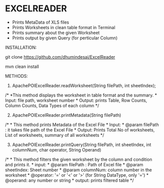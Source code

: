 # EXCELREADER
- Prints MetaData of XLS files
- Prints Worksheets in clean table format in Terminal
- Prints summary about the given Worksheet
- Prints output by given Query (for perticular Column)

INSTALLATION:

git clone https://github.com/dhumindesai/ExcelReader

mvn clean install

METHODS:

1. ApachePOIExcelReader.readWorksheet(String filePath, int sheetIndex);

 /*
        *This method displays the worksheet in table format and the summary.
        * Input: file path, worksheet number
        * Output: prints Table, Row Counts, Column Counts, Data Types of each column
 */

2. ApachePOIExcelReader.printMetadata(String filePath)

/*
        * This method prints Metadata of the Excel File
        * Input:
        * @param filePath : it takes file path of the Excel File
        * Output: Prints Total No of worksheets, List of worksheets, summary of all worksheets
 */
 
 3. ApachePOIExcelReader.printQuery(String filePath, int sheetIndex, int columnNum, char operator, String Operand)
 
/*
        * This method filters the given worksheet by the column and condition and prints it.
        * input:
        * @param filePath : Path of Excel file
        * @param sheetIndex: Sheet number
        * @param columnNum: column number in the worksheet
        * @operator: '=' or '<' or '>' (for String DataType, only '=')
        * @operand: any number or string
        * output: prints filtered table
 */
